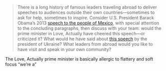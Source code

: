 > There is a long history of famous leaders traveling abroad to deliver speeches to audiences outside their own countries—sometimes to ask for help, sometimes to inspire. Consider U.S. President Barack Obama’s 2013 [speech to the people of Mexico](https://obamawhitehouse.archives.gov/the-press-office/2013/05/03/remarks-president-people-mexico), with special attention to the concluding paragraphs, then discuss with your team: would the prime minister in Love, Actually have cheered this speech—or criticized it? What would he have said about [this speech](https://www.theguardian.com/world/2022/mar/08/thirteen-days-of-struggle-volodymyr-zelenskiys-speech-to-uk-parliament-transcript) by the president of Ukraine? What leaders from abroad would you like to have visit and speak in your own community?

The Love, Actually prime minister is basically allergic to flattery and soft focus “we’re a”